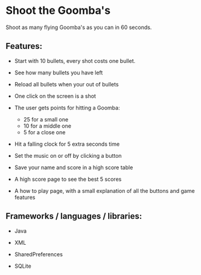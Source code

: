 
# Shoot the Goomba's

Shoot as many flying Goomba's as you can in 60 seconds.

Features:
----

- Start with 10 bullets, every shot costs one bullet.

- See how many bullets you have left

- Reload all bullets when your out of bullets

- One click on the screen is a shot

- The user gets points for hitting a Goomba:
	- 25 for a small one
	- 10 for a middle one
	- 5 for a close one

- Hit a falling clock for 5 extra seconds time

- Set the music on or off by clicking a button

- Save your name and score in a high score table

- A high score page to see the best 5 scores

- A how to play page, with a small explanation of all the buttons and game features

Frameworks / languages / libraries:
----

- Java

- XML

- SharedPreferences

- SQLite